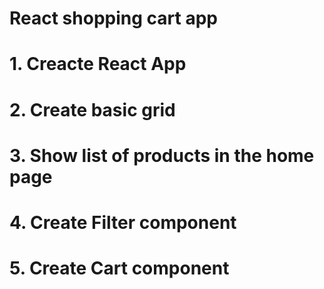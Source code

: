 # React shopping cart app

# 1. Creacte React App
# 2. Create basic grid
# 3. Show list of products in the home page
# 4. Create Filter component
# 5. Create Cart component
